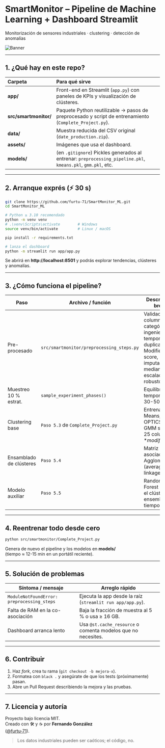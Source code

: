 # SmartMonitor – Pipeline de Machine Learning + Dashboard Streamlit  
Monitorización de sensores industriales · clustering · detección de anomalías

![Banner](assets/banner.png)

---

## 1. ¿Qué hay en este repo?

| Carpeta               | Para qué sirve                                                                                                  |
| :-------------------- | :--------------------------------------------------------------------------------------------------------------- |
| **app/**              | Front-end en Streamlit (`app.py`) con paneles de KPIs y visualización de clústeres.                              |
| **src/smartmonitor/** | Paquete Python reutilizable → pasos de preprocesado y script de entrenamiento (`Complete_Project.py`).          |
| **data/**             | Muestra reducida del CSV original (`date_production.zip`).                                                       |
| **assets/**           | Imágenes que usa el dashboard.                                                                                   |
| **models/**           | (en `.gitignore`) Pickles generados al entrenar: `preprocessing_pipeline.pkl`, `kmeans.pkl`, `gmm.pkl`, etc.     |

---

## 2. Arranque exprés (⚡ 30 s)

```bash
git clone https://github.com/furtu-71/SmartMonitor_ML.git
cd SmartMonitor_ML

# Python ≥ 3.10 recomendado
python -m venv venv
# .\venv\Scripts\activate        # Windows
source venv/bin/activate         # Linux / macOS

pip install -r requirements.txt

# lanza el dashboard
python -m streamlit run app/app.py
```

Se abrirá en **http://localhost:8501** y podrás explorar tendencias, clústeres y anomalías.

---

## 3. ¿Cómo funciona el pipeline?

| Paso                    | Archivo / función                            | Descripción breve |
|-------------------------|---------------------------------------------|-------------------|
| Pre-procesado           | `src/smartmonitor/preprocessing_steps.py`   | Validación de columnas, categóricas, ingeniería temporal, duplicados, Modified Z-score, imputación mediana, escalado robusto. |
| Muestreo 10 % estrat.   | `sample_experiment_phases()`                | Equilibrio temporal (20-30-50 %). |
| Clustering base         | `Paso 5.3` de `Complete_Project.py`         | Entrena K-Means, OPTICS y GMM sobre 25 columnas *_modified_z_. |
| Ensamblado de clústeres | `Paso 5.4`                                  | Matriz de co-asociación → Agglomerative (average linkage). |
| Modelo auxiliar         | `Paso 5.5`                                  | Random Forest predice el clúster ensemble en tiempo real. |

---

## 4. Reentrenar todo desde cero

```bash
python src/smartmonitor/Complete_Project.py
```

Genera de nuevo el pipeline y los modelos en **models/**  
(tiempo ≈ 12-15 min en un portátil reciente).

---

## 5. Solución de problemas

| Síntoma / mensaje                             | Arreglo rápido |
|----------------------------------------------|----------------|
| `ModuleNotFoundError: preprocessing_steps`   | Ejecuta la app desde la raíz (`streamlit run app/app.py`). |
| Falta de RAM en la co-asociación             | Baja la fracción de muestra al 5 % o usa ≥ 16 GB. |
| Dashboard arranca lento                      | Usa `@st.cache_resource` o comenta modelos que no necesites. |

---

## 6. Contribuir

1. Haz *fork*, crea tu rama (`git checkout -b mejora-x`).  
2. Formatea con `black .` y asegúrate de que los tests (próximamente) pasan.  
3. Abre un Pull Request describiendo la mejora y las pruebas.

---

## 7. Licencia y autoría

Proyecto bajo licencia MIT.  
Creado con 🛠️ y ☕ por **Fernando González**  
([@furtu-71](https://github.com/furtu-71)).

> Los datos industriales pueden ser caóticos; el código, no.
